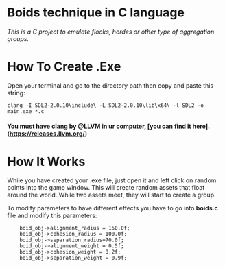 # Boids technique in C language
_This is a C project to emulate flocks, hordes or other type of aggregation groups._


# How To Create .Exe

Open your terminal and go to the directory path then copy and paste this string:

```
clang -I SDL2-2.0.10\include\ -L SDL2-2.0.10\lib\x64\ -l SDL2 -o main.exe *.c
```

####  You must have clang by @LLVM in ur computer, [you can find it here].(https://releases.llvm.org/)


# How It Works
While you have created your .exe file, just open it and left click on random points into the game window. This will create random assets that float around the world. While two assets meet, they will start to create a group. 

To modify parameters to have different effects you have to go into **boids.c** file and modify this parameters:
```
    boid_obj->alignment_radius = 150.0f;
    boid_obj->cohesion_radius = 100.0f;
    boid_obj->separation_radius=70.0f;
    boid_obj->alignment_weight = 0.5f;
    boid_obj->cohesion_weight = 0.2f;
    boid_obj->separation_weight = 0.9f;
```